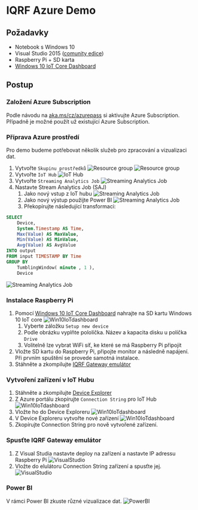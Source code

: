 ﻿# IQRF Azure Demo

## Požadavky
* Notebook s Windows 10
* Visual Studio 2015 ([comunity edice](https://www.visualstudio.com/cs/vs/community/))
* Raspberry Pi + SD karta
* [Windows 10 IoT Core Dashboard](https://developer.microsoft.com/en-us/windows/iot/docs/iotdashboardtroubleshooting)

## Postup
### Založení Azure Subscription
Podle návodu na [aka.ms/cz/azurepass](https://aka.ms/cz/azurepass) si aktivujte Azure Subscription. Případně je možné použít už existující Azure Subscription.

### Příprava Azure prostředí
Pro demo budeme potřebovat několik služeb pro zpracování a vizualizaci dat.
1. Vytvořte `Skupinu prostředků`
![Resource group](https://github.com/pospanet/IQRF_hackathon/blob/master/images/Azure1.PNG)
![Resource group](https://github.com/pospanet/IQRF_hackathon/blob/master/images/Azure2.PNG)
2. Vytvořte `IoT Hub`
![IoT Hub](https://github.com/pospanet/IQRF_hackathon/blob/master/images/Azure3.PNG)
3. Vytvořte `Streaming Analytics Job`
![Streaming Analytics Job](https://github.com/pospanet/IQRF_hackathon/blob/master/images/Azure4.PNG)
4. Nastavte Stream Analytics Job (SAJ)
   1. Jako nový vstup z IoT hubu
![Streaming Analytics Job](https://github.com/pospanet/IQRF_hackathon/blob/master/images/Azure5.PNG)
   2. Jako nový výstup použijte Power BI
![Streaming Analytics Job](https://github.com/pospanet/IQRF_hackathon/blob/master/images/Azure6.PNG)
   3. Překopírujte následující transformaci:
```SQL
SELECT
    Device,
    System.Timestamp AS Time,
    Max(Value) AS MaxValue,
    Min(Value) AS MinValue,
    Avg(Value) AS AvgValue
INTO output
FROM input TIMESTAMP BY Time
GROUP BY
    TumblingWindow( minute , 1 ),
    Device
```
![Streaming Analytics Job](https://github.com/pospanet/IQRF_hackathon/blob/master/images/Azure7.PNG)

### Instalace Raspberry Pi
1. Pomocí [Windows 10 IoT Core Dashboard](https://developer.microsoft.com/en-us/windows/iot/docs/iotdashboardtroubleshooting) nahrajte na SD kartu Windows 10 IoT core
![Win10IoTdashboard](https://github.com/pospanet/IQRF_hackathon/blob/master/images/IoTdashboard.PNG)
   1. Vyberte záložku `Setup new device`
   2. Podle obrázku vyplňte pololíčka. Název a kapacita disku u políčka `Drive`
   3. Volitelně lze vybrat WiFi síť, ke které se má Raspberry Pi připojit
2. Vložte SD kartu do Raspberry Pi, připojte monitor a následně napájení. Při prvním spuštění se provede samotná instalace.
4. Stáhněte a zkompilujte [IQRF Gateway emulátor](https://github.com/pospanet/IQRF_hackathon/tree/master/IoT%20simulator)

### Vytvoření zařízení v IoT Hubu
1. Stáhněte a zkompilujte [Device Explorer](https://github.com/Azure/azure-iot-sdks/tree/master/tools/DeviceExplorer)
2. Z Azure portálu zkopírujte `Connection String` pro IoT Hub
![Win10IoTdashboard](https://github.com/pospanet/IQRF_hackathon/blob/master/images/IoTHub1.PNG)
3. Vložte ho do Device Exploreru
![Win10IoTdashboard](https://github.com/pospanet/IQRF_hackathon/blob/master/images/IoTHub2.PNG)
4. V Device Exploreru vytvořte nové zařízení
![Win10IoTdashboard](https://github.com/pospanet/IQRF_hackathon/blob/master/images/IoTHub3.PNG)
5. Zkopírujte Connection String pro nově vytvořené zařízení.

### Spusťte IQRF Gateway emulátor
1. Z Visual Studia nastavte deploy na zařízení a nastavte IP adressu Raspberry Pi
![VisualStudio](https://github.com/pospanet/IQRF_hackathon/blob/master/images/IDE.PNG)
2. Vložte do elulátoru Connection String zařízení a spusťte jej.
![VisualStudio](https://github.com/pospanet/IQRF_hackathon/blob/master/images/Emulator.PNG)

### Power BI
V rámci Power BI zkuste různé vizualizace dat.
![PowerBI](https://github.com/pospanet/IQRF_hackathon/blob/master/images/PowerBI.PNG)
